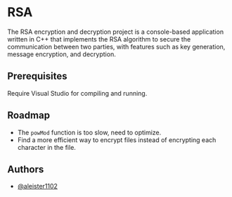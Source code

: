 # RSA

The RSA encryption and decryption project is a console-based application written in C++ that implements the RSA algorithm to secure the communication between two parties, with features such as key generation, message encryption, and decryption. 


## Prerequisites

Require Visual Studio for compiling and running.
## Roadmap
- The `powMod` function is too slow, need to optimize.
- Find a more efficient way to encrypt files instead of encrypting each character in the file.


## Authors

- [@aleister1102](https://github.com/aleister1102)

